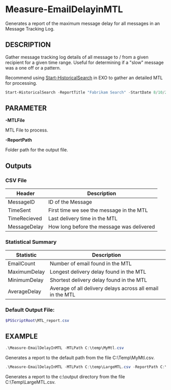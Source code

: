 # Measure-EmailDelayinMTL
Generates a report of the maximum message delay for all messages in an Message Tracking Log.

## DESCRIPTION
Gather message tracking log details of all message to / from a given recipient for a given time range. Useful for determining if a "slow" message was a one off or a pattern.

Recommend using [Start-HistoricalSearch](https://learn.microsoft.com/en-us/powershell/module/exchange/start-historicalsearch?view=exchange-ps) in EXO to gather an detailed MTL for processing.

``` PowerShell
Start-HistoricalSearch -ReportTitle "Fabrikam Search" -StartDate 8/10/2024 -EndDate 8/12/2024 -ReportType MessageTraceDetail -SenderAddress michelle@fabrikam.com -NotifyAddress chris@contoso.com
```

## PARAMETER

**-MTLFile**

MTL File to process.

**-ReportPath**

Folder path for the output file.


## Outputs

### CSV File

| Header | Description |
| ------ | ----------- |
| MessageID | ID of the Message |
| TimeSent |  First time we see the message in the MTL |
| TimeRecieved | Last delivery time in the MTL |
| MessageDelay | How long before the message was delivered |

### Statistical Summary

| Statistic | Description |
| --------- | ----------- |
| EmailCount | Number of email found in the MTL |
| MaximumDelay | Longest delivery delay found in the MTL |
| MinimumDelay | Shortest delivery delay found in the MTL |
| AverageDelay | Average of all delivery delays across all email in the MTL |

### Default Output File:
``` PowerShell
$PSScriptRoot\MTL_report.csv
```

## EXAMPLE
``` PowerShell
.\Measure-EmailDelayInMTL -MTLPath C:\temp\MyMtl.csv
```
Generates a report to the default path from the file C:\Temp\MyMtl.csv.

``` PowerShell
.\Measure-EmailDelayInMTL -MTLPath C:\temp\LargeMTL.csv -ReportPath C:\output
```
Generates a report to the c:\output directory from the file C:\Temp\LargeMTL.csv.